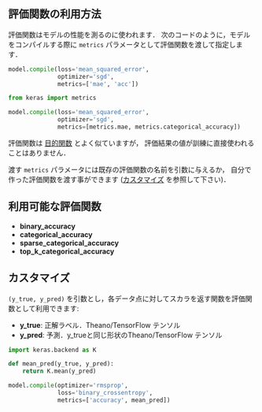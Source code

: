 
## 評価関数の利用方法

評価関数はモデルの性能を測るのに使われます．
次のコードのように，モデルをコンパイルする際に `metrics` パラメータとして評価関数を渡して指定します．

```python
model.compile(loss='mean_squared_error',
              optimizer='sgd',
              metrics=['mae', 'acc'])
```

```python
from keras import metrics

model.compile(loss='mean_squared_error',
              optimizer='sgd',
              metrics=[metrics.mae, metrics.categorical_accuracy])
```

評価関数は [目的関数](/objectives) とよく似ていますが，
評価結果の値が訓練に直接使われることはありません．

渡す `metrics` パラメータには既存の評価関数の名前を引数に与えるか，
自分で作った評価関数を渡す事ができます ([カスタマイズ](#_3) を参照して下さい)．

## 利用可能な評価関数

- __binary_accuracy__
- __categorical_accuracy__
- __sparse_categorical_accuracy__
- __top_k_categorical_accuracy__

## カスタマイズ

`(y_true, y_pred)` を引数とし，各データ点に対してスカラを返す関数を評価関数として利用できます:

- __y_true__: 正解ラベル．Theano/TensorFlow テンソル
- __y_pred__: 予測．y_trueと同じ形状のTheano/TensorFlow テンソル


```python
import keras.backend as K

def mean_pred(y_true, y_pred):
    return K.mean(y_pred)

model.compile(optimizer='rmsprop',
              loss='binary_crossentropy',
              metrics=['accuracy', mean_pred])
```
